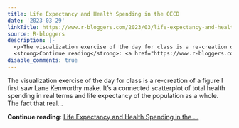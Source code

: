 ```yaml
---
title: Life Expectancy and Health Spending in the OECD
date: '2023-03-29'
linkTitle: https://www.r-bloggers.com/2023/03/life-expectancy-and-health-spending-in-the-oecd/
source: R-bloggers
description: |-
  <p>The visualization exercise of the day for class is a re-creation of a figure I first saw Lane Kenworthy make. It’s a connected scatterplot of total health spending in real terms and life expectancy of the population as a whole. The fact that real...</p>
  <strong>Continue reading</strong>: <a href="https://www.r-bloggers.com/2023/03/life-expectancy-and-health-spending-in-the-oecd/">Life Expectancy and Health Spending in the ...
disable_comments: true
---
```

<p>The visualization exercise of the day for class is a re-creation of a figure I first saw Lane Kenworthy make. It’s a connected scatterplot of total health spending in real terms and life expectancy of the population as a whole. The fact that real...</p>
<strong>Continue reading</strong>: <a href="https://www.r-bloggers.com/2023/03/life-expectancy-and-health-spending-in-the-oecd/">Life Expectancy and Health Spending in the ...